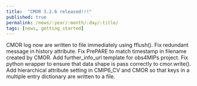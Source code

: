 ```yaml
---
title:  "CMOR 3.2.6 released!!!"
published: true
permalink: /news/:year/:month/:day/:title/
tags: [news, getting_started]
---
```


CMOR log now are written to file immediately using fflush(). Fix redundant message in history attribute.  Fix PrePARE to match timestamp in filename created by CMOR.  Add further_info_url template for obs4MIPs project.  Fix python wrapper to ensure that data shape is pass correctly to cmor.write().  Add hierarchical attribute setting in CMIP6_CV and CMOR so that keys in a multiple entry dictionary are written to a file.


